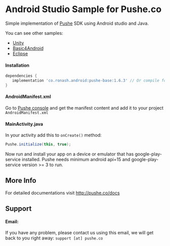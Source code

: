 # Android Studio Sample for Pushe.co

Simple implementation of [Pushe](http://pushe.co) SDK using Android studio and Java.

You can see other samples:

* [Unity](https://github.com/ronashco/pushe-unity-sample)
* [Basic4Android](https://github.com/ronashco/pushe-ba4-sample)
* [Eclipse](https://github.com/ronashco/pushe-eclipse-sample)

#### Installation
```groovy
dependencies {
   implementation 'co.ronash.android:pushe-base:1.6.3' // Or compile for lower gradles
}

```
#### AndroidManifest.xml

Go to [Pushe console](https://console.pushe.co) and get the manifest content and add it to your project `AndroidManifest.xml`


#### MainActivity.java

In your activity add this to `onCreate()` method:

```java
Pushe.initialize(this, true);
```

Now run and install your app on a device or emulator that has google-play-service installed.
Pushe needs minimum android api=15 and google-play-service version >= 3 to run.

## More Info
For detailed documentations visit http://pushe.co/docs


## Support 
#### Email:
If you have any problem, please contact us using this email, we will get back to you right away:
`support [at] pushe.co`


